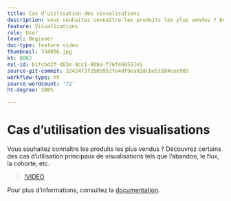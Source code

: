 ```yaml
---
title: Cas dʼutilisation des visualisations
description: Vous souhaitez connaître les produits les plus vendus ? Découvrez certains des cas d’utilisation principaux de visualisations tels que l’abandon, le flux, la cohorte, etc.
feature: Visualizations
role: User
level: Beginner
doc-type: feature video
thumbnail: 334096.jpg
kt: 8062
exl-id: b1fcbd2f-d03e-4cc1-80ba-f76fe66551e5
source-git-commit: 32424f3f2b05952fe4df9ea91dcbe51684cee905
workflow-type: ht
source-wordcount: '72'
ht-degree: 100%

---
```


# Cas dʼutilisation des visualisations

Vous souhaitez connaître les produits les plus vendus ? Découvrez certains des cas d’utilisation principaux de visualisations tels que l’abandon, le flux, la cohorte, etc.

>[!VIDEO](https://video.tv.adobe.com/v/334096/?quality=12&learn=on)

Pour plus dʼinformations, consultez la [documentation](https://experienceleague.adobe.com/docs/data-workbench/using/dashboard/visualizations/visualization-types/c-visualization-types.html?lang=fr).
